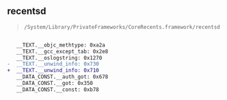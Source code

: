 ## recentsd

> `/System/Library/PrivateFrameworks/CoreRecents.framework/recentsd`

```diff

   __TEXT.__objc_methtype: 0xa2a
   __TEXT.__gcc_except_tab: 0x2e8
   __TEXT.__oslogstring: 0x1270
-  __TEXT.__unwind_info: 0x730
+  __TEXT.__unwind_info: 0x710
   __DATA_CONST.__auth_got: 0x678
   __DATA_CONST.__got: 0x350
   __DATA_CONST.__const: 0xb78

```

